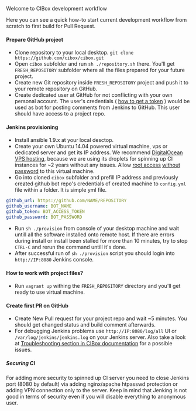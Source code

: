 Welcome to CIBox development workflow

Here you can see a quick how-to start current development workflow from scratch to first build for Pull Request.

#### Prepare GitHub project
* Clone repository to your local desktop. ```git clone https://github.com/cibox/cibox.git```
* Open ```cibox``` subfolder and run ```sh ./repository.sh``` there. You'll get ```FRESH_REPOSITORY``` subfolder where all the files prepared for your future project.
* Create new Git repository inside ```FRESH_REPOSITORY``` project and push it to your remote repository on GitHub.
* Create dedicated user at GitHub for not conflicting with your own personal account. The user's credentials ( [how to get a token](https://help.github.com/articles/creating-an-access-token-for-command-line-use/) ) would be used as bot for posting comments from Jenkins to GitHub. This user should have access to a project repo.

#### Jenkins provisioning
* Install ansible 1.9.x at your local desctop.
* Create your own Ubuntu 14.04 powered virtual machine, vps or dedicated server and get its IP address. We recommend [DigitalOcean VPS hosting](http://bit.ly/cibox-digitalocean), because we are using its droplets for spinning up CI instances for ~2 years without any issues. Allow [root access](http://askubuntu.com/questions/469143/how-to-enable-ssh-root-access-on-ubuntu-14-04) [without password](http://www.thegeekstuff.com/2008/11/3-steps-to-perform-ssh-login-without-password-using-ssh-keygen-ssh-copy-id/_) to this virtual machine.
* Go into cloned ```cibox``` subfolder and prefill IP address and previously created github bot repo's credentials of created machine to ```config.yml``` file within a folder. It is simple yml file.
```yml
github_url: https://github.com/NAME/REPOSITORY
github_username: BOT_NAME
github_token: BOT_ACCESS_TOKEN
github_password: BOT_PASSWORD
```
* Run ```sh ./provision``` from console of your desktop machine and wait untill all the software installed onto remote host. If there are errors during install or install been stalled for more than 10 minutes, try to stop ```CTRL-C``` and rerun the command untill it's done.
* After successful run of ```sh ./provision``` script you should login into ```http://IP:8080``` Jenkins console.

#### How to work with project files?

* Run `vagrant up` withing the `FRESH_REPOSITORY` directory and you'll get ready to use virtual machine.

#### Create first PR on GitHub
* Create New Pull request for your project repo and wait ~5 minutes. You should get changed status and build comment afterwards.
* For debugging Jenkins problems use ```http://IP:8080/log/all``` UI or ```/var/log/jenkins/jenkins.log``` on your Jenkins server. Also take a look at [Troubleshooting section in CIBox documentation](http://docs.cibox.tools) for a possible issues.

##### Securing CI
For adding more security to spinned up CI server you need to close Jenkins port (8080 by default) via adding nginx/apache htpasswd protection or adding VPN connection only to the server.
Keep in mind that Jenking is not good in terms of security even if you will disable everything to anonymous user.
